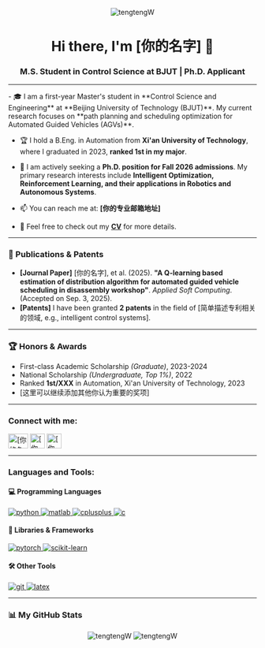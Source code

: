 <p align="center"> 
  <img src="https://komarev.com/ghpvc/?username=tengtengW&label=Profile%20Visitors&color=blueviolet&style=flat-square" alt="tengtengW" /> 
</p>

<h1 align="center">Hi there, I'm [你的名字] 👋</h1>
<h3 align="center">M.S. Student in Control Science at BJUT | Ph.D. Applicant</h3>

---

<p align="left">
  - 🎓 I am a first-year Master's student in **Control Science and Engineering** at **Beijing University of Technology (BJUT)**. My current research focuses on **path planning and scheduling optimization for Automated Guided Vehicles (AGVs)**.

  - 🏆 I hold a B.Eng. in Automation from **Xi'an University of Technology**, where I graduated in 2023, **ranked 1st in my major**.

  - 🎯 I am actively seeking a **Ph.D. position for Fall 2026 admissions**. My primary research interests include **Intelligent Optimization, Reinforcement Learning, and their applications in Robotics and Autonomous Systems**.

  - 📫 You can reach me at: **[你的专业邮箱地址]**

  - 📄 Feel free to check out my **[CV](在这里放入你的简历PDF链接)** for more details.
</p>

---

<h3>📝 Publications & Patents</h3>
<ul>
  <li>
    <strong>[Journal Paper]</strong> [你的名字], et al. (2025). <strong>"A Q-learning based estimation of distribution algorithm for automated guided vehicle scheduling in disassembly workshop"</strong>. <em>Applied Soft Computing</em>. (Accepted on Sep. 3, 2025).
    </li>
  <li>
    <strong>[Patents]</strong> I have been granted <strong>2 patents</strong> in the field of [简单描述专利相关的领域, e.g., intelligent control systems].
  </li>
</ul>

---

<h3>🏆 Honors & Awards</h3>
<ul>
  <li>First-class Academic Scholarship <em>(Graduate)</em>, 2023-2024</li>
  <li>National Scholarship <em>(Undergraduate, Top 1%)</em>, 2022</li>
  <li>Ranked <strong>1st/XXX</strong> in Automation, Xi'an University of Technology, 2023</li>
  <li>[这里可以继续添加其他你认为重要的奖项]</li>
</ul>

---

<h3 align="left">Connect with me:</h3>
<p align="left">
<a href="[你的LinkedIn个人主页链接]" target="blank"><img align="center" src="https://raw.githubusercontent.com/rahuldkjain/github-profile-readme-generator/master/src/images/icons/Social/linked-in-alt.svg" alt="[你的名字]" height="30" width="40" /></a>
<a href="[你的Google Scholar主页链接]" target="blank"><img align="center" src="https://img.shields.io/badge/Google_Scholar-4285F4?style=for-the-badge&logo=google-scholar&logoColor=white" alt="[你的名字]" height="30" /></a>
<a href="[你的个人学术网站链接]" target="blank"><img align="center" src="https://img.shields.io/badge/Portfolio-255E63?style=for-the-badge&logo=hugo&logoColor=white" alt="[你的名字]" height="30" /></a>
</p>

---

<h3 align="left">Languages and Tools:</h3>
<p align="left">
  <h4 align="left">💻 Programming Languages</h4>
  <a href="https://www.python.org" target="_blank" rel="noreferrer"> <img src="https://img.shields.io/badge/Python-3776AB?style=for-the-badge&logo=python&logoColor=white" alt="python"/> </a>
  <a href="https://www.mathworks.com/products/matlab.html" target="_blank" rel="noreferrer"> <img src="https://img.shields.io/badge/MATLAB-0076A8?style=for-the-badge&logo=mathworks&logoColor=white" alt="matlab"/> </a>
  <a href="https://www.cplusplus.com/" target="_blank" rel="noreferrer"> <img src="https://img.shields.io/badge/C++-00599C?style=for-the-badge&logo=c%2B%2B&logoColor=white" alt="cplusplus"/> </a>
  <a href="https://en.wikipedia.org/wiki/C_(programming_language)" target="_blank" rel="noreferrer"> <img src="https://img.shields.io/badge/C-A8B9CC?style=for-the-badge&logo=c&logoColor=black" alt="c"/> </a>
  
  <h4 align="left">🔧 Libraries & Frameworks</h4>
  <a href="https://pytorch.org/" target="_blank" rel="noreferrer"> <img src="https://img.shields.io/badge/PyTorch-EE4C2C?style=for-the-badge&logo=pytorch&logoColor=white" alt="pytorch"/> </a>
  <a href="https://scikit-learn.org/" target="_blank" rel="noreferrer"> <img src="https://img.shields.io/badge/scikit--learn-F7931E?style=for-the-badge&logo=scikit-learn&logoColor=white" alt="scikit-learn"/> </a>
  
  <h4 align="left">🛠️ Other Tools</h4>
  <a href="https://git-scm.com/" target="_blank" rel="noreferrer"> <img src="https://img.shields.io/badge/git-F05032?style=for-the-badge&logo=git&logoColor=white" alt="git"/> </a>
  <a href="https://www.latex-project.org/" target="_blank" rel="noreferrer"> <img src="https://img.shields.io/badge/LaTeX-008080?style=for-the-badge&logo=latex&logoColor=white" alt="latex"/> </a>
</p>

---

<h3>📊 My GitHub Stats</h3>
<p align="center">
  <img align="center" src="https://github-readme-stats.vercel.app/api?username=tengtengW&show_icons=true&locale=en&theme=tokyonight" alt="tengtengW" />
  <img align="center" src="https://github-readme-stats.vercel.app/api/top-langs?username=tengtengW&layout=compact&locale=en&theme=tokyonight" alt="tengtengW" />
</p>
